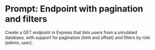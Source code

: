 # Prompt: Endpoint with pagination and filters

Create a GET endpoint in Express that lists users from a simulated database, with support for pagination (limit and offset) and filters by role (admin, user).
